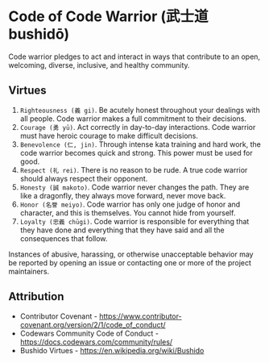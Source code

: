 # Code of Code Warrior (武士道 bushidō)

Code warrior pledges to act and interact in ways that contribute to an open, welcoming, diverse,
inclusive, and healthy community.

## Virtues

1. `Righteousness (義 gi)`. Be acutely honest throughout your dealings with all people. Code warrior
   makes a full commitment to their decisions.
2. `Courage (勇 yū)`. Act correctly in day-to-day interactions. Code warrior must have heroic
   courage to make difficult decisions.
3. `Benevolence (仁, jin)`. Through intense kata training and hard work, the code warrior becomes
   quick and strong. This power must be used for good.
4. `Respect (礼 rei)`. There is no reason to be rude. A true code warrior should always respect
   their opponent.
5. `Honesty (誠 makoto)`. Code warrior never changes the path. They are like a dragonfly, they
   always move forward, never move back.
6. `Honor (名誉 meiyo)`. Code warrior has only one judge of honor and character, and this is
   themselves. You cannot hide from yourself.
7. `Loyalty (忠義 chūgi)`. Code warrior is responsible for everything that they have done and
   everything that they have said and all the consequences that follow.

Instances of abusive, harassing, or otherwise unacceptable behavior may be reported by opening an
issue or contacting one or more of the project maintainers.

## Attribution

- Contributor Covenant - https://www.contributor-covenant.org/version/2/1/code_of_conduct/
- Codewars Community Code of Conduct - https://docs.codewars.com/community/rules/
- Bushido Virtues - https://en.wikipedia.org/wiki/Bushido